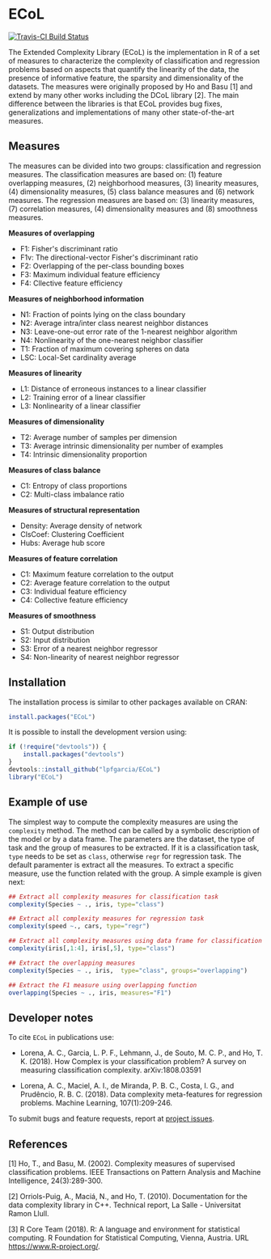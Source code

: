 # ECoL
[![Travis-CI Build Status](https://travis-ci.org/lpfgarcia/ECoL.svg?branch=master)](https://travis-ci.org/lpfgarcia/ECoL)

The Extended Complexity Library (ECoL) is the implementation in R of a set of measures to characterize the complexity of classification and regression problems based on aspects that quantify the linearity of the data, the presence of informative feature, the sparsity and dimensionality of the datasets. The measures were originally proposed by Ho and Basu [1] and extend by many other works including the DCoL library [2]. The main difference between the libraries is that ECoL provides bug fixes, generalizations and implementations of many other state-of-the-art measures.

## Measures

The measures can be divided into two groups: classification and regression measures. The classification measures are based on:  (1) feature overlapping measures, (2) neighborhood measures, (3) linearity measures, (4) dimensionality measures, (5) class balance measures and (6) network measures. The regression measures are based on: (3) linearity measures, (7) correlation measures, (4) dimensionality measures and (8) smoothness measures.

**Measures of overlapping** 

* F1: Fisher's discriminant ratio
* F1v: The directional-vector Fisher's discriminant ratio
* F2: Overlapping of the per-class bounding boxes
* F3: Maximum individual feature efficiency
* F4: Cllective feature efficiency

**Measures of neighborhood information** 

* N1: Fraction of points lying on the class boundary
* N2: Average intra/inter class nearest neighbor distances
* N3: Leave-one-out error rate of the 1-nearest neighbor algorithm
* N4: Nonlinearity of the one-nearest neighbor classifier
* T1: Fraction of maximum covering spheres on data
* LSC: Local-Set cardinality average

**Measures of linearity** 

* L1: Distance of erroneous instances to a linear classifier
* L2: Training error of a linear classifier
* L3: Nonlinearity of a linear classifier

**Measures of dimensionality**

* T2: Average number of samples per dimension
* T3: Average intrinsic dimensionality  per number of examples
* T4: Intrinsic dimensionality proportion

**Measures of class balance**

* C1: Entropy of class proportions
* C2: Multi-class imbalance ratio

**Measures of structural representation**

* Density: Average density of network
* ClsCoef: Clustering Coefficient
* Hubs: Average hub score

**Measures of feature correlation**

* C1: Maximum feature correlation to the output
* C2: Average feature correlation to the output
* C3: Individual feature efficiency
* C4: Collective feature efficiency

**Measures of smoothness**

* S1: Output distribution
* S2: Input distribution
* S3: Error of a nearest neighbor regressor
* S4: Non-linearity of nearest neighbor regressor

## Installation

The installation process is similar to other packages available on CRAN:

```r
install.packages("ECoL")
```

It is possible to install the development version using:

```r
if (!require("devtools")) {
    install.packages("devtools")
}
devtools::install_github("lpfgarcia/ECoL")
library("ECoL")
```

## Example of use

The simplest way to compute the complexity measures are using the `complexity` method. The method can be called by a symbolic description of the model or by a data frame. The parameters are the dataset, the type of task and the group of measures to be extracted. If it is a classification task, `type` needs to be set as `class`, otherwise `regr` for regression task. The default paramenter is extract all the measures. To extract a specific measure, use the function related with the group. A simple example is given next:

```r
## Extract all complexity measures for classification task
complexity(Species ~ ., iris, type="class")

## Extract all complexity measures for regression task
complexity(speed ~., cars, type="regr")

## Extract all complexity measures using data frame for classification task
complexity(iris[,1:4], iris[,5], type="class")

## Extract the overlapping measures
complexity(Species ~ ., iris,  type="class", groups="overlapping")

## Extract the F1 measure using overlapping function
overlapping(Species ~ ., iris, measures="F1")
```

## Developer notes

To cite `ECoL` in publications use: 

* Lorena, A. C., Garcia, L. P. F., Lehmann, J., de Souto, M. C. P., and Ho, T. K. (2018). How Complex is your classification problem? A survey on measuring classification complexity. arXiv:1808.03591

* Lorena, A. C., Maciel, A. I., de Miranda, P. B. C., Costa, I. G., and Prudêncio, R. B. C. (2018). Data complexity meta-features for regression problems. Machine Learning, 107(1):209-246.

To submit bugs and feature requests, report at [project issues](https://github.com/lpfgarcia/ECoL/issues).

## References

[1] Ho, T., and Basu, M. (2002). Complexity measures of supervised classification problems. IEEE Transactions on Pattern Analysis and Machine Intelligence, 24(3):289-300.

[2] Orriols-Puig, A., Maciá, N., and Ho, T. (2010). Documentation for the data complexity library in C++. Technical report, La Salle - Universitat Ramon Llull.

[3] R Core Team (2018). R: A language and environment for statistical computing. R Foundation for Statistical Computing, Vienna, Austria. URL https://www.R-project.org/.
